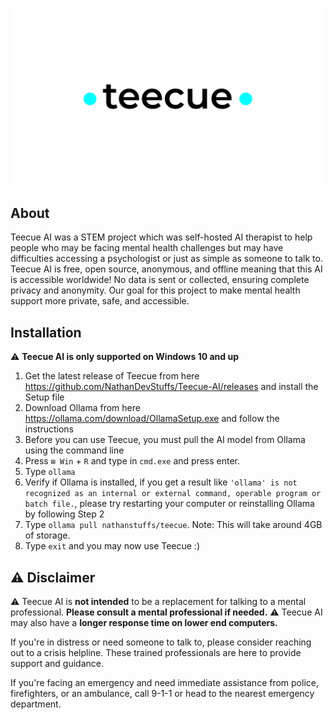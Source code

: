 ![Teecue AI Logo](https://raw.githubusercontent.com/NathanDevStuffs/Teecue-AI/main/logo.png)
## About
Teecue AI was a STEM project which was self-hosted AI therapist to help people who may be facing mental health challenges but may have difficulties accessing a psychologist or just as simple as someone to talk to. Teecue AI is free, open source, anonymous, and offline meaning that this AI is accessible worldwide! No data is sent or collected, ensuring complete privacy and anonymity. Our goal for this project to make mental health support more private, safe, and accessible.

## Installation
⚠️ **Teecue AI is only supported on Windows 10 and up**

1. Get the latest release of Teecue from here https://github.com/NathanDevStuffs/Teecue-AI/releases and install the Setup file
2. Download Ollama from here https://ollama.com/download/OllamaSetup.exe and follow the instructions
3. Before you can use Teecue, you must pull the AI model from Ollama using the command line
4. Press ``⊞ Win`` + ``R`` and type in ``cmd.exe`` and press enter.
5. Type ``ollama``
6. Verify if Ollama is installed, if you get a result like ``'ollama' is not recognized as an internal or external command,
operable program or batch file.``, please try restarting your computer or reinstalling Ollama by following Step 2
7. Type ``ollama pull nathanstuffs/teecue``. Note: This will take around 4GB of storage.
8. Type ``exit`` and you may now use Teecue :)

## ⚠️ Disclaimer

⚠️ Teecue AI is **not intended** to be a replacement for talking to a mental professional. **Please consult a mental professional if needed.**
⚠️ Teecue AI may also have a **longer response time on lower end computers.**

If you're in distress or need someone to talk to, please consider reaching out to a crisis helpline. These trained professionals are here to provide support and guidance.

If you're facing an emergency and need immediate assistance from police, firefighters, or an ambulance, call 9-1-1 or head to the nearest emergency department.
